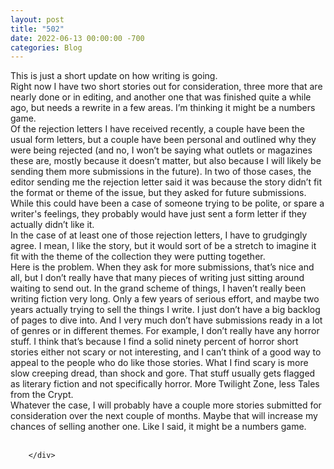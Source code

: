 ```yaml
---
layout: post
title: "502"
date: 2022-06-13 00:00:00 -700
categories: Blog
---
```


<div class="blog-content">
				<div class="paragraph"><span><span>This is just a short update on how writing is going.</span></span><br><span><span>Right now I have two short stories out for consideration, three more that are nearly done or in editing, and another one that was finished quite a while ago, but needs a rewrite in a few areas. I&rsquo;m thinking it might be a numbers game.</span></span><br><span><span>Of the rejection letters I have received recently, a couple have been the usual form letters, but a couple have been personal and outlined why they were being rejected (and no, I won&rsquo;t be saying what outlets or magazines these are, mostly because it doesn&rsquo;t matter, but also because I will likely be sending them more submissions in the future). In two of those cases, the editor sending me the rejection letter said it was because the story didn&rsquo;t fit the format or theme of the issue, but they asked for future submissions. While this could have been a case of someone trying to be polite, or spare a writer's feelings, they probably would have just sent a form letter if they actually didn&rsquo;t like it.</span></span><br><span><span>In the case of at least one of those rejection letters, I have to grudgingly agree. I mean, I like the story, but it would sort of be a stretch to imagine it fit with the theme of the collection they were putting together.</span></span><br><span><span>Here is the problem. When they ask for more submissions, that&rsquo;s nice and all, but I don&rsquo;t really have that many pieces of writing just sitting around waiting to send out. In the grand scheme of things, I haven&rsquo;t really been writing fiction very long. Only a few years of serious effort, and maybe two years actually trying to sell the things I write. I just don&rsquo;t have a big backlog of pages to dive into. And I very much don&rsquo;t have submissions ready in a lot of genres or in different themes. For example, I don&rsquo;t really have any horror stuff. I think that&rsquo;s because I find a solid ninety percent of horror short stories either not scary or not interesting, and I can&rsquo;t think of a good way to appeal to the people who do like those stories. What I find scary is more slow creeping dread, than shock and gore. That stuff usually gets flagged as literary fiction and not specifically horror. More Twilight Zone, less Tales from the Crypt.</span></span><br><span><span>Whatever the case, I will probably have a couple more stories submitted for consideration over the next couple of months. Maybe that will increase my chances of selling another one. Like I said, it might be a numbers game.</span></span><br><span><span>&nbsp;</span></span><br></div>

		</div>
        